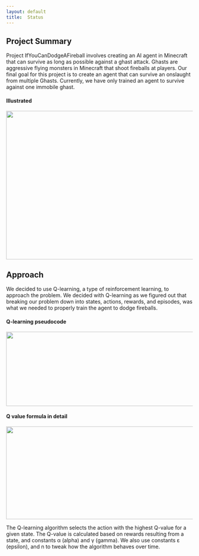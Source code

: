 ```yaml
---
layout: default
title:  Status
---
```


## Project Summary
Project IfYouCanDodgeAFireball involves creating an AI agent in Minecraft that can survive as long as possible against a ghast attack. Ghasts are aggressive flying monsters in Minecraft that shoot fireballs at players. Our final goal for this project is to create an agent that can survive an onslaught from multiple Ghasts. Currently, we have only trained an agent to survive against one immobile ghast.
 
#### Illustrated
<img src="http://i.imgur.com/Mt1oxS9.jpg" width="600" height="400" align="middle"/>
 
## Approach
We decided to use Q-learning, a type of reinforcement learning, to approach the problem. We decided with Q-learning as we figured out that breaking our problem down into states, actions, rewards, and episodes, was what we needed to properly train the agent to dodge fireballs.
 
#### Q-learning pseudocode
<img src="http://i.imgur.com/oi6jv72.png" width="670" height="200" align="middle"/>
 
#### Q value formula in detail
<img src="http://i.imgur.com/7o9qCr5.png" width="600" height="250" align="middle"/>
 
The Q-learning algorithm selects the action with the highest Q-value for a given state. The Q-value is calculated based on rewards resulting from a state, and constants α (alpha) and γ (gamma). We also use constants ε (epsilon), and n to tweak how the algorithm behaves over time.
